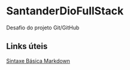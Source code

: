 # SantanderDioFullStack
Desafio do projeto Git/GitHub

## Links úteis

[Sintaxe Básica Markdown](www.markdownguide.org/basic-syntax/)
